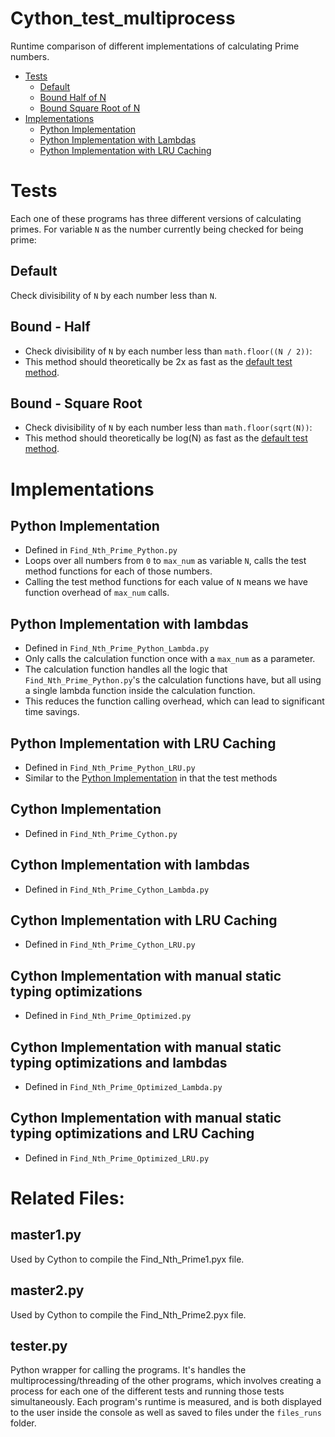 # Cython_test_multiprocess
  Runtime comparison of different implementations of calculating Prime numbers.

- [Tests](#tests)
  - [Default](#default)
  - [Bound Half of N](#bound-half-of-n)
  - [Bound Square Root of N](#bound-square-root-of-n)
- [Implementations](#implementations)
  - [Python Implementation](python-impl)
  - [Python Implementation with Lambdas](python-impl-lambda)
  - [Python Implementation with LRU Caching](python-impl-lru)

# Tests
Each one of these programs has three different versions of calculating primes.
For variable `N` as the number currently being checked for being prime:
## Default
  Check divisibility of `N` by each number less than `N`.

## Bound - Half
  * Check divisibility of `N` by each number less than `math.floor((N / 2))`:
  * This method should theoretically be 2x as fast as the
  [default test method](test-default).

## Bound - Square Root
  * Check divisibility of `N` by each number less than `math.floor(sqrt(N))`:
  * This method should theoretically be log(N) as fast as the
  [default test method](test-default).

# Implementations
## Python Implementation
  * Defined in `Find_Nth_Prime_Python.py`
  * Loops over all numbers from `0` to `max_num` as variable `N`, calls
  the test method functions for each of those numbers.
  * Calling the test method functions for each value of `N` means we have function
  overhead of `max_num` calls.

## Python Implementation with lambdas
  * Defined in `Find_Nth_Prime_Python_Lambda.py`
  * Only calls the calculation function once with a `max_num` as a parameter.
  * The calculation function handles all the logic that `Find_Nth_Prime_Python.py`'s the calculation functions have, but all using a single lambda function inside the calculation function.
  * This reduces the function calling overhead, which can lead to significant time
  savings.

## Python Implementation with LRU Caching
  * Defined in  `Find_Nth_Prime_Python_LRU.py`
  * Similar to the [Python Implementation](#python-impl) in that the test methods


## Cython Implementation
  * Defined in `Find_Nth_Prime_Cython.py`

## Cython Implementation with lambdas
  * Defined in `Find_Nth_Prime_Cython_Lambda.py`

## Cython Implementation with LRU Caching
  * Defined in `Find_Nth_Prime_Cython_LRU.py`

## Cython Implementation with manual static typing optimizations
  * Defined in `Find_Nth_Prime_Optimized.py`

## Cython Implementation with manual static typing optimizations and lambdas
  * Defined in `Find_Nth_Prime_Optimized_Lambda.py`

## Cython Implementation with manual static typing optimizations and LRU Caching
  * Defined in `Find_Nth_Prime_Optimized_LRU.py`

# Related Files:
## master1.py
  Used by Cython to compile the Find_Nth_Prime1.pyx file.

## master2.py
  Used by Cython to compile the Find_Nth_Prime2.pyx file.

## tester.py
  Python wrapper for calling the programs.
  It's handles the multiprocessing/threading of the other programs,
  which involves creating a process for each one of the different tests
  and running those tests simultaneously.
  Each program's runtime is measured, and is both displayed to the user
  inside the console as well as saved to files under the `files_runs` folder.

